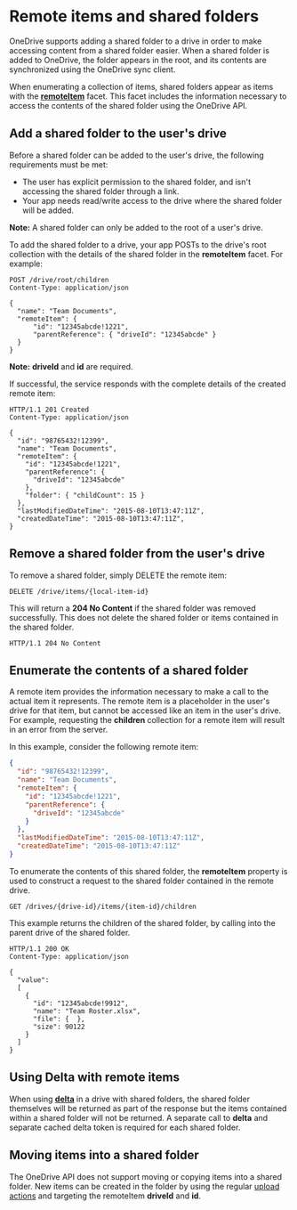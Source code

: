 # Remote items and shared folders

OneDrive supports adding a shared folder to a drive in order to make accessing
content from a shared folder easier. When a shared folder is added to
OneDrive, the folder appears in the root, and its contents are synchronized using the OneDrive sync client.

When enumerating a collection of items, shared folders appear as items
with the **[remoteItem](../resources/remoteitem.md)** facet. This facet
includes the information necessary to access the contents of the shared folder
using the OneDrive API.

## Add a shared folder to the user's drive

Before a shared folder can be added to the user's drive, the following
requirements must be met:

* The user has explicit permission to the shared folder, and isn't accessing the shared folder through a link.
* Your app needs read/write access to the drive where the shared folder will be
  added.

**Note:** A shared folder can only be added to the root of a user's drive.

To add the shared folder to a drive, your app POSTs to the drive's root collection
with the details of the shared folder in the **remoteItem** facet. For example:

<!-- { "blockType": "request", "name": "add-mountpoint",
       "@odata.type": "oneDrive.item", "truncated": true, "scopes": "files.readwrite service.onedrive" } -->
```http
POST /drive/root/children
Content-Type: application/json

{
  "name": "Team Documents",
  "remoteItem": {
      "id": "12345abcde!1221",
      "parentReference": { "driveId": "12345abcde" }
  }
}
```

**Note:** **driveId** and **id** are required.

If successful, the service responds with the complete details of the
created remote item:

<!-- { "blockType": "response", "@odata.type": "oneDrive.item", "truncated": true} -->
```http
HTTP/1.1 201 Created
Content-Type: application/json

{
  "id": "98765432!12399",
  "name": "Team Documents",
  "remoteItem": {
    "id": "12345abcde!1221",
    "parentReference": {
      "driveId": "12345abcde"
    },
    "folder": { "childCount": 15 }
  },
  "lastModifiedDateTime": "2015-08-10T13:47:11Z",
  "createdDateTime": "2015-08-10T13:47:11Z",
}
```

## Remove a shared folder from the user's drive

To remove a shared folder, simply DELETE the remote item:

<!-- { "blockType": "request", "name": "delete-mountpoint", "scopes": "files.readwrite service.onedrive" } -->
```http
DELETE /drive/items/{local-item-id}
```

This will return a **204 No Content** if the shared folder was removed
successfully. This does not delete the shared folder or items contained in the
shared folder.

<!-- { "blockType": "response" } -->
```http
HTTP/1.1 204 No Content
```

## Enumerate the contents of a shared folder

A remote item provides the information necessary to make a call to the actual
item it represents. The remote item is a placeholder in the user's
drive for that item, but cannot be accessed like an item in the user's drive.
For example, requesting the **children** collection for a remote item will
result in an error from the server.

In this example, consider the following remote item:

<!-- { "blockType": "example", "@odata.type": "oneDrive.item", "name": "mount-point", "truncated": true } -->
```json
{
  "id": "98765432!12399",
  "name": "Team Documents",
  "remoteItem": {
    "id": "12345abcde!1221",
    "parentReference": {
      "driveId": "12345abcde"
    }
  },
  "lastModifiedDateTime": "2015-08-10T13:47:11Z",
  "createdDateTime": "2015-08-10T13:47:11Z"
}
```

To enumerate the contents of this shared folder, the **remoteItem** property is
used to construct a request to the shared folder contained in the remote
drive.

<!-- { "blockType": "request", "name": "enum-mountpoint", "scopes": "files.read service.onedrive" } -->
```http
GET /drives/{drive-id}/items/{item-id}/children
```

This example returns the children of the shared folder, by calling into the
parent drive of the shared folder.

<!-- { "blockType": "response", "@odata.type": "oneDrive.item", "truncated": true, "isCollection": true } -->
```http
HTTP/1.1 200 OK
Content-Type: application/json

{
  "value":
  [
    {
      "id": "12345abcde!9912",
      "name": "Team Roster.xlsx",
      "file": {  },
      "size": 90122
    }
  ]
}
```

## Using Delta with remote items

When using **[delta](../api/driveitem-delta.md)** in a drive with
shared folders, the shared folder themselves will be returned as part of the
response but the items contained within a shared folder will not be returned. A
separate call to **delta** and separate cached delta token is required for each shared folder.

## Moving items into a shared folder

The OneDrive API does not support moving or copying items into
a shared folder. New items can be created in the folder by using the regular
[upload actions](../concepts/upload.md) and targeting the remoteItem
**driveId** and **id**.


<!-- {
  "type": "#page.annotation",
  "description": "Learn how to access shared folders and remote items in OneDrive API.",
  "keywords": "shared folders, mountpoint, mount points, remote items, symlink, onedrive, shared, items, linked",
  "section": "documentation",
  "tocPath": "Concepts/Remote items"
} -->
